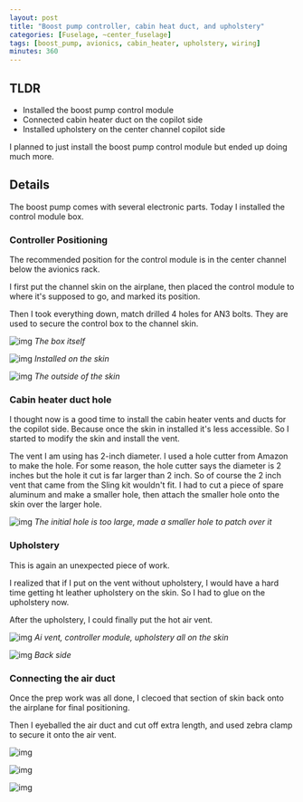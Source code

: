 ```yaml
---
layout: post
title: "Boost pump controller, cabin heat duct, and upholstery"
categories: [Fuselage, ~center_fuselage]
tags: [boost_pump, avionics, cabin_heater, upholstery, wiring]
minutes: 360
---
```


## TLDR

- Installed the boost pump control module
- Connected cabin heater duct on the copilot side
- Installed upholstery on the center channel copilot side

I planned to just install the boost pump control module but ended up doing much more.

## Details

The boost pump comes with several electronic parts. Today I installed the control module box.

### Controller Positioning

The recommended position for the control module is in the center channel below the avionics rack.

I first put the channel skin on the airplane, then placed the control module to where it's supposed to go, and marked its position.

Then I took everything down, match drilled 4 holes for AN3 bolts. They are used to secure the control box to the channel skin.

![img](https://lh3.googleusercontent.com/pw/AP1GczMEbMthEd-ePwE_-xn1IWylzuY8nTNpe-fB0XudasRfS6pMANwSRYhce4Bp6H5GJMNaN1R55IJBPH-ZQxgQ2n5Yi4NgKOndVKud-jfdOsnbagy3mHhvHOA7WcEtx0n9bRZ7ScuvWzMpfvtNO_3cZTabnQ=w2128-h2838-s-no-gm?authuser=0)
_The box itself_

![img](https://lh3.googleusercontent.com/pw/AP1GczNc3DiNGBZfsoQtEst7dMB3oSLnCy0vykuc1-Rg2D80q0JPGADcFd7KY7s5noRKyQ64chZZMgRy7NkJFwzI2H1dToyS3EvUStQynOjzeTrg1pyhGF5IyonavWzx8SvWSxxj2rWIP7zbrdT8PFkVug6vhQ=w3784-h2838-s-no-gm?authuser=0)
_Installed on the skin_

![img](https://lh3.googleusercontent.com/pw/AP1GczN6yyyYT73oJcHvHXcPVOnDg9N-I-k1WuuqbEAryRp77xSkJi8VKevsuiHCSiaxPyPeROho_qIWASIZr6NwUQQXIn3cFm9isyEHvYNIE8yRIQTrrqFoQNib_T874-IPCoagES4W65BkVUc4vyR1T-2r1g=w3784-h2838-s-no-gm?authuser=0)
_The outside of the skin_

### Cabin heater duct hole

I thought now is a good time to install the cabin heater vents and ducts for the copilot side. Because once the skin in installed it's less accessible. So I started to modify the skin and install the vent.

The vent I am using has 2-inch diameter. I used a hole cutter from Amazon to make the hole. For some reason, the hole cutter says the diameter is 2 inches but the hole it cut is far larger than 2 inch. So of course the 2 inch vent that came from the Sling kit wouldn't fit. I had to cut a piece of spare aluminum and make a smaller hole, then attach the smaller hole onto the skin over the larger hole.

![img](https://lh3.googleusercontent.com/pw/AP1GczPwGIWEbb6iv8tJWvfGSmtJbip4PV4njL4sfWcTAgcJe4JcbF4kyIq300g8px_kytFElcrqVfavOha4MdfRGAlf4pN3Iir4VzaZOMUbcagWkgCB6IBoN8_XkdWQS6WoVhAmkNvhITRGltqPnYmMFsxLng=w3784-h2838-s-no-gm?authuser=0)
_The initial hole is too large, made a smaller hole to patch over it_

### Upholstery

This is again an unexpected piece of work.

I realized that if I put on the vent without upholstery, I would have a hard time getting ht leather upholstery on the skin. So I had to glue on the upholstery now.

After the upholstery, I could finally put the hot air vent.

![img](https://lh3.googleusercontent.com/pw/AP1GczO9K8HQNGHk-Sj0jtPWUYcYdralViuMC_03gN1O8eamNiCbVgRqXoAaKqh6rfgZLzm-clGFVbytbCQQe7DykyYal_JFYCK9frQ-tVUeg5YLnAYiwNB12NLFkouMTWL6Up3ciMEnY1RVHzo9YepjqvCiMA=w3784-h2838-s-no-gm?authuser=0)
_Ai vent, controller module,  upholstery all on the skin_

![img](https://lh3.googleusercontent.com/pw/AP1GczOXB921M8WZ7W-Kfp0AAefjRJH3IQ8dqpZ0hZNqbTNva35w_Ll1Ez4a06OHONQIVMWH9RbGcQuwIMa45vm0shW6cDHrIDg7bQqlysu3qmlvya1H2icX323BO3fyxvxK_UuLAYGqhsbmKyXHhTDLZks0ww=w3784-h2838-s-no-gm?authuser=0)
_Back side_

### Connecting the air duct

Once the prep work was all done, I clecoed that section of skin back onto the airplane for final positioning.

Then I eyeballed the air duct and cut off extra length, and used zebra clamp to secure it onto the air vent.

![img](https://lh3.googleusercontent.com/pw/AP1GczPRqpENDUDCU0zVfPQRb73MleJzekg_8wjWS7j8EbuYV0-od-4bNbnpMvooh5iu0ILA67KXmfl_m2EJ_frI9YdGVqeWfDjJHvplVxeC2RH5YEOOoTDCClgMLCkLsufuH6kTcWrQRoH8286rPNnCPotFlA=w2128-h2838-s-no-gm?authuser=0)

![img](https://lh3.googleusercontent.com/pw/AP1GczOTZ5YRkCMTLH4IK_V-RFkMZlRZFHJHUDAPkyHKChMGiqWFp4fxLdrh4zHyQmXzFLs98WPrbwcyzKrzmg0SkB43i9rTN3yefDgvoMQY8_4uLe7Jvo4Fm0V1pIcOXUCGpKAv1S3YE1D_V-WQooghQLzGOQ=w3784-h2838-s-no-gm?authuser=0)

![img](https://lh3.googleusercontent.com/pw/AP1GczME_mXZrfF76l9BdNryiKyPlXPdf1rl7S7c5Uss3VxcUzumTPUluU4qBPb77vmQXJVZce24YG5pU13OvWUQrIpjqUD85gETcEUNvfhE883VUiQ-1bx9EZif4mod269Z-8vnsGnh0PpnU0yJzslQItsOig=w2128-h2838-s-no-gm?authuser=0)
